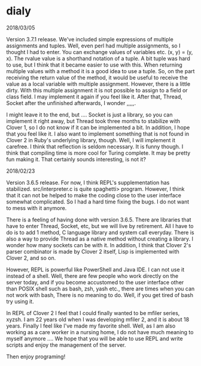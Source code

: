 
# dialy

2018/03/05

Version 3.7.1 release. We've included simple expressions of multiple assignments and tuples. Well, even perl had multiple assignments, so I thought I had to enter. You can exchange values ​​of variables etc. (x, y) = (y, x). The rvalue value is a shorthand notation of a tuple. A bit tuple was hard to use, but I think that it became easier to use with this. When returning multiple values ​​with a method it is a good idea to use a tuple. So, on the part receiving the return value of the method, it would be useful to receive the value as a local variable with multiple assignment. However, there is a little dirty. With this multiple assignment it is not possible to assign to a field or class field. I may implement it again if you feel like it. After that, Thread, Socket after the unfinished afterwards, I wonder ,,,,,.

I might leave it to the end, but .... Socket is just a library, so you can implement it right away, but Thread took three months to stabilize with Clover 1, so I do not know if it can be implemented a bit. In addition, I hope that you feel like it. I also want to implement something that is not found in Clover 2 in Ruby's underlying library, though. Well, I will implement it carefree. I think that reflection is seldom necessary. It is funny though. I think that compiling time is more cool for Turing complete. It may be pretty fun making it. That certainly sounds interesting, is not it?

2018/02/23

Version 3.6.5 release. For now, I think REPL's supplementation has stabilized. src/interpreter.c is quite spaghetti> program. However, I think that it can not be helped to make the coding close to the user interface somewhat complicated. So I had a hard time fixing the bugs. I do not want to mess with it anymore.

There is a feeling of having done with version 3.6.5. There are libraries that have to enter Thread, Socket, etc, but we will live by retirement. All I have to do is to add 1 method, C language library and system call everyday. There is also a way to provide Thread as a native method without creating a library. I wonder how many sockets can be with it. In addition, I think that Clover 2's parser combinator is made by Clover 2 itself, Lisp is implemented with Clover 2, and so on.

However, REPL is powerful like PowerShell and Java IDE. I can not use it instead of a shell. Well, there are few people who work directly on the server today, and if you become accustomed to the user interface other than POSIX shell such as bash, zsh, yash etc., there are times when you can not work with bash, There is no meaning to do. Well, if you get tired of bash try using it.

In REPL of Clover 2 I feel that I could finally wanted to be mfiler series, xyzsh. I am 22 years old when I was developing mfiler 2, and it is about 18 years. Finally I feel like I've made my favorite shell. Well, as I am also working as a care worker in a nursing home, I do not have much meaning to myself anymore .... We hope that you will be able to use REPL and write scripts and enjoy the management of the server.

Then enjoy programing!

